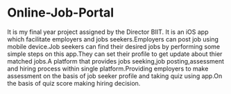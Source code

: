 # Online-Job-Portal
It is my final year project assigned by the Director BIIT. It is an iOS app which facilitate employers and jobs seekers.Employers can post job using mobile device.Job seekers can find their desired jobs by performing some simple steps on this app.They can set their profile to get update about thier matched jobs.A platform that provides jobs seeking,job posting,assessment and hiring process within single platform.Providing employers to make assessment on the basis of job seeker profile and taking quiz using app.On the basis of quiz score making hiring decision.
